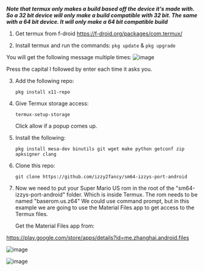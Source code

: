 *****Note that termux only makes a build based off the device it's made with. So a 32 bit device will only make a build compatible with 32 bit. The same with a 64 bit device. It will only make a 64 bit compatible build*****

1. Get termux from f-droid https://f-droid.org/packages/com.termux/

2. Install termux and run the commands:
   ```pkg update``` & ```pkg upgrade```

You will get the following message multiple times:
![image](https://github.com/izzy2fancy/sm64-izzys-port-android/assets/121840901/4b40f690-143d-41ac-90f3-9cc543a856ff)

Press the capital I followed by enter each time it asks you.

3. Add the following repo:
   
   ```pkg install x11-repo```
   
4. Give Termux storage access:
   
   ```termux-setup-storage```
   
   Click allow if a popup comes up.
   
5. Install the following:
   
   ```pkg install mesa-dev binutils git wget make python getconf zip apksigner clang```

6. Clone this repo:

   ```git clone https://github.com/izzy2fancy/sm64-izzys-port-android```

7. Now we need to put your Super Mario US rom in the root of the "sm64-izzys-port-android" folder. Which is inside Termux. The rom needs to be named "baserom.us.z64" We could use command prompt, but in this example we are going to use the Material Files app to get access to the Termux files.

    Get the Material Files app from:

https://play.google.com/store/apps/details?id=me.zhanghai.android.files

![image](https://github.com/izzy2fancy/sm64-izzys-port-android/assets/121840901/2896f300-3bcb-42e0-97b5-316fc8152354)

![image](https://github.com/izzy2fancy/sm64-izzys-port-android/assets/121840901/7bb03db5-ea09-4c43-9602-f6df39a95e1a)





